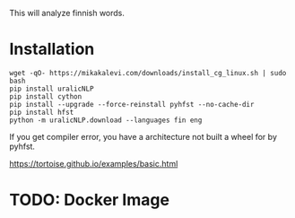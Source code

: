 ﻿This will analyze finnish words.


# Installation 

```
wget -qO- https://mikakalevi.com/downloads/install_cg_linux.sh | sudo bash
pip install uralicNLP
pip install cython
pip install --upgrade --force-reinstall pyhfst --no-cache-dir
pip install hfst
python -m uralicNLP.download --languages fin eng
```

If you get compiler error, you have a architecture not built a wheel for by pyhfst. 


https://tortoise.github.io/examples/basic.html


# TODO: Docker Image
